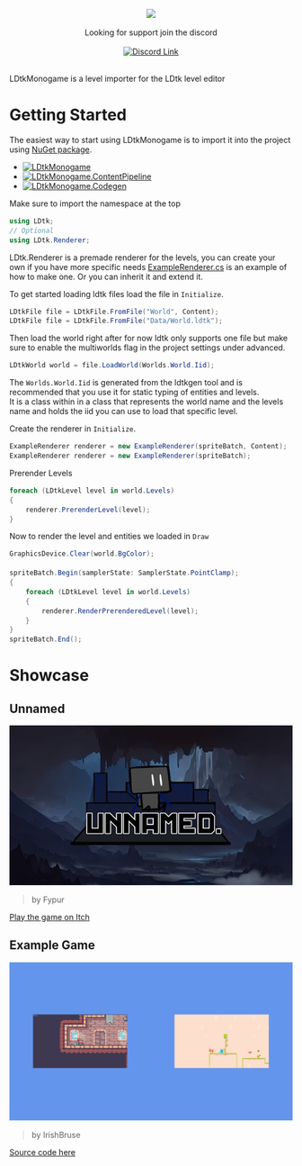 <p align="center">
<img src="https://raw.githubusercontent.com/IrishBruse/LDtkMonogame/main/Icon.png" height="128px" data-no-zoom/>
</p>

<p align="center">
    Looking for support join the discord<br><br>
    <a href="https://discord.gg/ZzV7tmqvtH"><img src="https://img.shields.io/badge/Discord-LDtkMonogame-yellow" alt="Discord Link"></a>
</p>
<br>
LDtkMonogame is a level importer for the LDtk level editor

# Getting Started

The easiest way to start using LDtkMonogame is to import it into the project using [NuGet package](https://www.nuget.org/packages/LDtkMonogame/).

-   [![LDtkMonogame](https://img.shields.io/nuget/v/LDtkMonogame?label=LDtkMonogame)](https://www.nuget.org/packages/LDtkMonogame/)
-   [![LDtkMonogame.ContentPipeline](https://img.shields.io/nuget/v/LDtkMonogame.ContentPipeline?label=LDtkMonogame.ContentPipeline)](https://www.nuget.org/packages/LDtkMonogame.ContentPipeline/)
-   [![LDtkMonogame.Codegen](https://img.shields.io/nuget/v/LDtkMonogame.Codegen?label=LDtkMonogame.Codegen)](https://www.nuget.org/packages/LDtkMonogame.Codegen/)

Make sure to import the namespace at the top

```cs
using LDtk;
// Optional
using LDtk.Renderer;
```

LDtk.Renderer is a premade renderer for the levels, you can create your own if you have more specific needs
[ExampleRenderer.cs](https://github.com/IrishBruse/LDtkMonogame/blob/main/LDtk/Renderer/ExampleRenderer.cs)
is an example of how to make one. Or you can inherit it and extend it.

To get started loading ldtk files load the file in `Initialize`.

```cs
LDtkFile file = LDtkFile.FromFile("World", Content);
LDtkFile file = LDtkFile.FromFile("Data/World.ldtk");
```

Then load the world right after for now ldtk only supports one file but make sure to enable the multiworlds flag in the project settings under advanced.

```cs
LDtkWorld world = file.LoadWorld(Worlds.World.Iid);
```

The `Worlds.World.Iid` is generated from the ldtkgen tool and is recommended that you use it for static typing of entities and levels.  
It is a class within in a class that represents the world name and the levels name and holds the iid you can use to load that specific level.

Create the renderer in `Initialize`.

```cs
ExampleRenderer renderer = new ExampleRenderer(spriteBatch, Content);
ExampleRenderer renderer = new ExampleRenderer(spriteBatch);
```

Prerender Levels

```cs
foreach (LDtkLevel level in world.Levels)
{
    renderer.PrerenderLevel(level);
}
```

Now to render the level and entities we loaded in `Draw`

```cs
GraphicsDevice.Clear(world.BgColor);

spriteBatch.Begin(samplerState: SamplerState.PointClamp);
{
    foreach (LDtkLevel level in world.Levels)
    {
        renderer.RenderPrerenderedLevel(level);
    }
}
spriteBatch.End();
```

# Showcase

## Unnamed

![screenshot](https://raw.githubusercontent.com/IrishBruse/LDtkMonogame/main/docs/images/Unnamed.png)

> by Fypur

[Play the game on Itch](https://fypur.itch.io/unnamed)

## Example Game

![screenshot](https://raw.githubusercontent.com/IrishBruse/LDtkMonogame/main/LDtk.Example/Screenshot.png)

> by IrishBruse

[Source code here](./LDtk.Example/)
